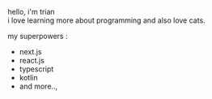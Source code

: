hello, i'm trian
<br/>
i love learning more about programming and also love cats.

my superpowers :
 - next.js
 - react.js
 - typescript
 - kotlin
 - and more..,

<!--
**threeanra/threeanra** is a ✨ _special_ ✨ repository because its `README.md` (this file) appears on your GitHub profile.

Here are some ideas to get you started:

- 🔭 I’m currently working on ...
- 🌱 I’m currently learning ...
- 👯 I’m looking to collaborate on ...
- 🤔 I’m looking for help with ...
- 💬 Ask me about ...
- 📫 How to reach me: ...
- 😄 Pronouns: ...
- ⚡ Fun fact: ...
-->
